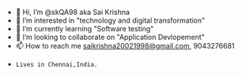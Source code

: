 - 👋 Hi, I’m @skQA98 aka Sai Krishna
- 👀 I’m interested in "technology and digital transformation"
- 🌱 I’m currently learning "Software testing"
- 💞️ I’m looking to collaborate on "Application Devlopement"
- 📫 How to reach me saikrishna20021998@gmail.com, 9043276681
-     Lives in Chennai,India.

<!---
skQA98/skQA98 is a ✨ special ✨ repository because its `README.md` (this file) appears on your GitHub profile.
You can click the Preview link to take a look at your changes.
--->
